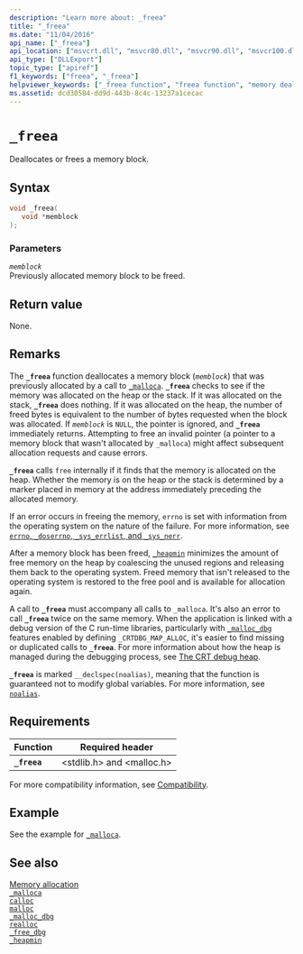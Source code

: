 ```yaml
---
description: "Learn more about: _freea"
title: "_freea"
ms.date: "11/04/2016"
api_name: ["_freea"]
api_location: ["msvcrt.dll", "msvcr80.dll", "msvcr90.dll", "msvcr100.dll", "msvcr100_clr0400.dll", "msvcr110.dll", "msvcr110_clr0400.dll", "msvcr120.dll", "msvcr120_clr0400.dll", "ucrtbase.dll"]
api_type: ["DLLExport"]
topic_type: ["apiref"]
f1_keywords: ["freea", "_freea"]
helpviewer_keywords: ["_freea function", "freea function", "memory deallocation"]
ms.assetid: dcd30584-dd9d-443b-8c4c-13237a1cecac
---
```

# `_freea`

Deallocates or frees a memory block.

## Syntax

```C
void _freea(
   void *memblock
);
```

### Parameters

*`memblock`*\
Previously allocated memory block to be freed.

## Return value

None.

## Remarks

The **`_freea`** function deallocates a memory block (*`memblock`*) that was previously allocated by a call to [`_malloca`](malloca.md). **`_freea`** checks to see if the memory was allocated on the heap or the stack. If it was allocated on the stack, **`_freea`** does nothing. If it was allocated on the heap, the number of freed bytes is equivalent to the number of bytes requested when the block was allocated. If *`memblock`* is `NULL`, the pointer is ignored, and **`_freea`** immediately returns. Attempting to free an invalid pointer (a pointer to a memory block that wasn't allocated by `_malloca`) might affect subsequent allocation requests and cause errors.

**`_freea`** calls `free` internally if it finds that the memory is allocated on the heap. Whether the memory is on the heap or the stack is determined by a marker placed in memory at the address immediately preceding the allocated memory.

If an error occurs in freeing the memory, `errno` is set with information from the operating system on the nature of the failure. For more information, see [`errno`, `_doserrno`, `_sys_errlist`, and `_sys_nerr`](../errno-doserrno-sys-errlist-and-sys-nerr.md).

After a memory block has been freed, [`_heapmin`](heapmin.md) minimizes the amount of free memory on the heap by coalescing the unused regions and releasing them back to the operating system. Freed memory that isn't released to the operating system is restored to the free pool and is available for allocation again.

A call to **`_freea`** must accompany all calls to `_malloca`. It's also an error to call **`_freea`** twice on the same memory. When the application is linked with a debug version of the C run-time libraries, particularly with [`_malloc_dbg`](malloc-dbg.md) features enabled by defining `_CRTDBG_MAP_ALLOC`, it's easier to find missing or duplicated calls to **`_freea`**. For more information about how the heap is managed during the debugging process, see [The CRT debug heap](/visualstudio/debugger/crt-debug-heap-details).

**`_freea`** is marked `__declspec(noalias)`, meaning that the function is guaranteed not to modify global variables. For more information, see [`noalias`](../../cpp/noalias.md).

## Requirements

| Function | Required header |
|---|---|
| **`_freea`** | \<stdlib.h> and \<malloc.h> |

For more compatibility information, see [Compatibility](../compatibility.md).

## Example

See the example for [`_malloca`](malloca.md).

## See also

[Memory allocation](../memory-allocation.md)\
[`_malloca`](malloca.md)\
[`calloc`](calloc.md)\
[`malloc`](malloc.md)\
[`_malloc_dbg`](malloc-dbg.md)\
[`realloc`](realloc.md)\
[`_free_dbg`](free-dbg.md)\
[`_heapmin`](heapmin.md)
